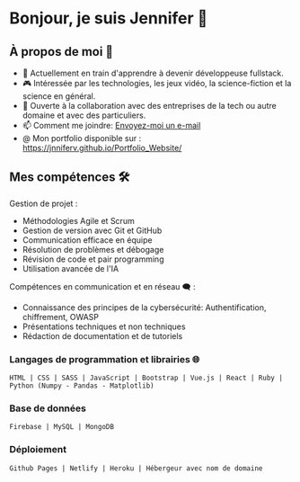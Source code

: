 # Bonjour, je suis Jennifer 👋

## À propos de moi 🚀

- 🌱 Actuellement en train d'apprendre à devenir développeuse fullstack.
- 🎮 Intéressée par les technologies, les jeux vidéo, la science-fiction et la science en général.
- 🤝 Ouverte à la collaboration avec des entreprises de la tech ou autre domaine et avec des particuliers.
- 📫 Comment me joindre: [Envoyez-moi un e-mail](mailto:contact.jenv@gmail.com)
- @ Mon portfolio disponible sur : https://jnniferv.github.io/Portfolio_Website/

## Mes compétences 🛠️

Gestion de projet :
- Méthodologies Agile et Scrum
- Gestion de version avec Git et GitHub
- Communication efficace en équipe
- Résolution de problèmes et débogage
- Révision de code et pair programming
- Utilisation avancée de l'IA

Compétences en communication et en réseau 🗨️ :
- Connaissance des principes de la cybersécurité: Authentification, chiffrement, OWASP
- Présentations techniques et non techniques
- Rédaction de documentation et de tutoriels

### Langages de programmation et librairies 🌐

```text
HTML | CSS | SASS | JavaScript | Bootstrap | Vue.js | React | Ruby | Python (Numpy - Pandas - Matplotlib)
```
### Base de données

```text
Firebase | MySQL | MongoDB
```
### Déploiement

```text
Github Pages | Netlify | Heroku | Hébergeur avec nom de domaine
```
